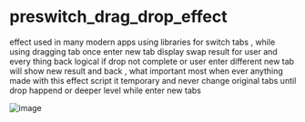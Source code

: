 # preswitch_drag_drop_effect

effect used in many modern apps using libraries for switch tabs , while using dragging tab once enter new tab  display swap result for user and every thing back logical if drop not complete or user enter different new tab will show new result and back , what important most when ever anything made with this effect script it temporary and never change original tabs until drop happend or deeper level while enter new tabs


![image](https://github.com/MahmoudHegazi/preswitch_drag_drop_effect/assets/55125302/311df2cb-0bba-44a7-8ec9-dca2dedbad72)
